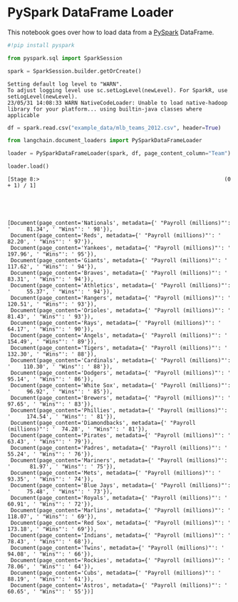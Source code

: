 # PySpark DataFrame Loader

This notebook goes over how to load data from a [PySpark](https://spark.apache.org/docs/latest/api/python/) DataFrame.


```python
#!pip install pyspark
```


```python
from pyspark.sql import SparkSession
```


```python
spark = SparkSession.builder.getOrCreate()
```

    Setting default log level to "WARN".
    To adjust logging level use sc.setLogLevel(newLevel). For SparkR, use setLogLevel(newLevel).
    23/05/31 14:08:33 WARN NativeCodeLoader: Unable to load native-hadoop library for your platform... using builtin-java classes where applicable
    


```python
df = spark.read.csv("example_data/mlb_teams_2012.csv", header=True)
```


```python
from langchain.document_loaders import PySparkDataFrameLoader
```


```python
loader = PySparkDataFrameLoader(spark, df, page_content_column="Team")
```


```python
loader.load()
```

    [Stage 8:>                                                          (0 + 1) / 1]




    [Document(page_content='Nationals', metadata={' "Payroll (millions)"': '     81.34', ' "Wins"': ' 98'}),
     Document(page_content='Reds', metadata={' "Payroll (millions)"': '          82.20', ' "Wins"': ' 97'}),
     Document(page_content='Yankees', metadata={' "Payroll (millions)"': '      197.96', ' "Wins"': ' 95'}),
     Document(page_content='Giants', metadata={' "Payroll (millions)"': '       117.62', ' "Wins"': ' 94'}),
     Document(page_content='Braves', metadata={' "Payroll (millions)"': '        83.31', ' "Wins"': ' 94'}),
     Document(page_content='Athletics', metadata={' "Payroll (millions)"': '     55.37', ' "Wins"': ' 94'}),
     Document(page_content='Rangers', metadata={' "Payroll (millions)"': '      120.51', ' "Wins"': ' 93'}),
     Document(page_content='Orioles', metadata={' "Payroll (millions)"': '       81.43', ' "Wins"': ' 93'}),
     Document(page_content='Rays', metadata={' "Payroll (millions)"': '          64.17', ' "Wins"': ' 90'}),
     Document(page_content='Angels', metadata={' "Payroll (millions)"': '       154.49', ' "Wins"': ' 89'}),
     Document(page_content='Tigers', metadata={' "Payroll (millions)"': '       132.30', ' "Wins"': ' 88'}),
     Document(page_content='Cardinals', metadata={' "Payroll (millions)"': '    110.30', ' "Wins"': ' 88'}),
     Document(page_content='Dodgers', metadata={' "Payroll (millions)"': '       95.14', ' "Wins"': ' 86'}),
     Document(page_content='White Sox', metadata={' "Payroll (millions)"': '     96.92', ' "Wins"': ' 85'}),
     Document(page_content='Brewers', metadata={' "Payroll (millions)"': '       97.65', ' "Wins"': ' 83'}),
     Document(page_content='Phillies', metadata={' "Payroll (millions)"': '     174.54', ' "Wins"': ' 81'}),
     Document(page_content='Diamondbacks', metadata={' "Payroll (millions)"': '  74.28', ' "Wins"': ' 81'}),
     Document(page_content='Pirates', metadata={' "Payroll (millions)"': '       63.43', ' "Wins"': ' 79'}),
     Document(page_content='Padres', metadata={' "Payroll (millions)"': '        55.24', ' "Wins"': ' 76'}),
     Document(page_content='Mariners', metadata={' "Payroll (millions)"': '      81.97', ' "Wins"': ' 75'}),
     Document(page_content='Mets', metadata={' "Payroll (millions)"': '          93.35', ' "Wins"': ' 74'}),
     Document(page_content='Blue Jays', metadata={' "Payroll (millions)"': '     75.48', ' "Wins"': ' 73'}),
     Document(page_content='Royals', metadata={' "Payroll (millions)"': '        60.91', ' "Wins"': ' 72'}),
     Document(page_content='Marlins', metadata={' "Payroll (millions)"': '      118.07', ' "Wins"': ' 69'}),
     Document(page_content='Red Sox', metadata={' "Payroll (millions)"': '      173.18', ' "Wins"': ' 69'}),
     Document(page_content='Indians', metadata={' "Payroll (millions)"': '       78.43', ' "Wins"': ' 68'}),
     Document(page_content='Twins', metadata={' "Payroll (millions)"': '         94.08', ' "Wins"': ' 66'}),
     Document(page_content='Rockies', metadata={' "Payroll (millions)"': '       78.06', ' "Wins"': ' 64'}),
     Document(page_content='Cubs', metadata={' "Payroll (millions)"': '          88.19', ' "Wins"': ' 61'}),
     Document(page_content='Astros', metadata={' "Payroll (millions)"': '        60.65', ' "Wins"': ' 55'})]


